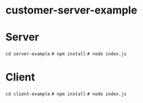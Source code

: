 # customer-server-example

# Server
`cd server-example`
`# npm install`
`# node index.js`

# Client
`cd client-example`
`# npm install`
`# node index.js`